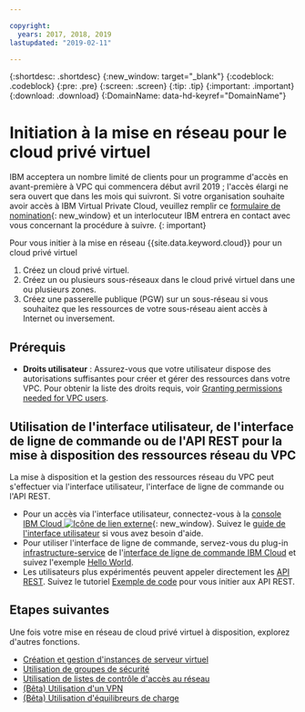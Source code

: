 ```yaml
---

copyright:
  years: 2017, 2018, 2019
lastupdated: "2019-02-11"

---
```


{:shortdesc: .shortdesc}
{:new_window: target="_blank"}
{:codeblock: .codeblock}
{:pre: .pre}
{:screen: .screen}
{:tip: .tip}
{:important: .important}
{:download: .download}
{:DomainName: data-hd-keyref="DomainName"}

# Initiation à la mise en réseau pour le cloud privé virtuel


IBM acceptera un nombre limité de clients pour un programme d'accès en avant-première à VPC qui commencera début avril 2019 ; l'accès élargi ne sera ouvert que dans les mois qui suivront. Si votre organisation souhaite avoir accès à IBM Virtual Private Cloud, veuillez remplir ce [formulaire de nomination](https://cloud.ibm.com/vpc){: new_window} et un interlocuteur IBM entrera en contact avec vous concernant la procédure à suivre.
{: important}

Pour vous initier à la mise en réseau {{site.data.keyword.cloud}} pour un cloud privé virtuel

1. Créez un cloud privé virtuel.
2. Créez un ou plusieurs sous-réseaux dans le cloud privé virtuel dans une ou plusieurs zones.
3. Créez une passerelle publique (PGW) sur un sous-réseau si vous souhaitez que les ressources de votre sous-réseau aient accès à Internet ou inversement.

## Prérequis

 * **Droits utilisateur** : Assurez-vous que votre utilisateur dispose des autorisations suffisantes pour créer et gérer des ressources dans votre VPC. Pour obtenir la liste des droits requis, voir [Granting permissions needed for VPC users](/docs/infrastructure/vpc?topic=vpc-managing-user-permissions-for-vpc-resources).

## Utilisation de l'interface utilisateur, de l'interface de ligne de commande ou de l'API REST pour la mise à disposition des ressources réseau du VPC

La mise à disposition et la gestion des ressources réseau du VPC peut s'effectuer via l'interface utilisateur, l'interface de ligne de commande ou l'API REST. 

* Pour un accès via l'interface utilisateur, connectez-vous à la [console IBM Cloud ![Icône de lien externe](../../icons/launch-glyph.svg "Icône de lien externe")]( https://{DomainName}/vpc){: new_window}. Suivez le [guide de l'interface utilisateur](/docs/infrastructure/vpc?topic=vpc-creating-a-vpc-using-the-ibm-cloud-console) si vous avez besoin d'aide. 
* Pour utiliser l'interface de ligne de commande, servez-vous du plug-in [infrastructure-service](/docs/infrastructure-service-cli-plugin/vpc-cli-reference.html) de l'[interface de ligne de commande IBM Cloud](/docs/cli/reference/ibmcloud?topic=cloud-cli-overview) et suivez l'exemple [Hello World](/docs/infrastructure/vpc?topic=vpc-creating-a-vpc-using-the-ibm-cloud-cli). 
* Les utilisateurs plus expérimentés peuvent appeler directement les [API REST](https://{DomainName}/apidocs/rias). Suivez le tutoriel [Exemple de code](/docs/infrastructure/vpc?topic=vpc-creating-a-vpc-using-the-rest-apis) pour vous initier aux API REST. 

## Etapes suivantes

Une fois votre mise en réseau de cloud privé virtuel à disposition, explorez d'autres fonctions. 

* [Création et gestion d'instances de serveur virtuel](/docs/infrastructure/vpc?topic=vpc-creating-and-managing-virtual-server-instances)
* [Utilisation de groupes de sécurité](/docs/infrastructure/vpc-network?topic=vpc-network-setting-up-security-groups-using-the-cli)
* [Utilisation de listes de contrôle d'accès au réseau](/docs/infrastructure/vpc-network?topic=vpc-network-setting-up-network-acls-using-the-cli)
* [(Bêta) Utilisation d'un VPN](/docs/infrastructure/vpc-network?topic=vpc-network--beta-using-vpn-with-your-vpc)
* [(Bêta) Utilisation d'équilibreurs de charge](/docs/infrastructure/vpc-network?topic=vpc-network--beta-using-load-balancers-in-ibm-cloud-vpc#-beta-using-load-balancers-in-ibm-cloud-vpc)
